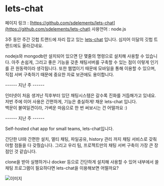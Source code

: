 # lets-chat

페이지 링크 : [https://github.com/sdelements/lets-chat](https://github.com/sdelements/lets-chat)
사용언어 : node.js  

3주 동안 주간 깃헙 트랜드에 자리 잡고 있는 [lets-chat](https://sdelements.github.io/lets-chat) 입니다.
심지어 이달의 깃헙 트랜드에도 올라갔네요.

nodejs와 mongodb만 설치되어 있으면 단 몇줄의 명령으로 설치해 사용할 수 있습니다. 
아주 손쉽게, 그리고 좋은 기능을 갖춘 채팅서버를 구축할 수 있는 점이 이렇게 인기를 끈 원동력이라 생각됩니다.
또한 웹앱이기 때문에 모바일을 통해 이용할 수 있으며, 직접 서버 구축하기 때문에 중요한 자료 보관에도 용이합니다. 

------ 지난 주 ------

인터넷이 처음 생겨난 직후부터 있던 채팅시스템은 갈수록 진화를 거듭해가고 있네요.  
저번 주에 이어 사용은 간편하게, 기능은 충실하게! 채운 lets-chat 입니다.  
백문이 불여일견이라, 가벼운 마음으로 한 번 써보시는 건 어떨까요 :)

------ 지난 주 ------

Self-hosted chat app for small teams, lets-chat입니다.

간단한 UI와 간편한 설치, 멀티 채팅, 파일공유, history 관리 까지 채팅 서비스로 갖춰야할 점들을 다 갖췄습니다.
그리고 우리 팀, 프로젝트만의 채팅 서버 구축이 가장 큰 장점인 것 같습니다.

clone을 받아 실행하거나 docker 등으로 간단하게 설치해 사용할 수 있어 내부에서 쓸 채팅 프로그램이 필요하다면
lets-chat을 이용해보면 어떨까요?

![이미지](img/003-06.png)

